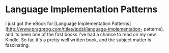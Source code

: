 # Language Implementation Patterns

I just got the eBook for [Language Implementation
Patterns](http://www.pragprog.com/titles/tpdsl/language-implementation-
patterns), and its been one of the first books I've had a chance to read on my
new Kindle. So far, it's a pretty well written book, and the subject matter is
fascinating.

